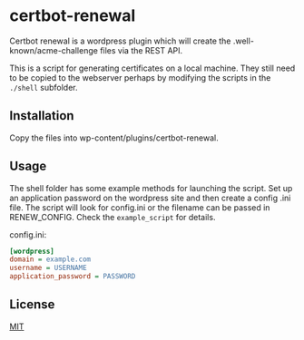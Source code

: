 # certbot-renewal

Certbot renewal is a wordpress plugin which will create the .well-known/acme-challenge files via the REST API.

This is a script for generating certificates on a local machine. They still need to be copied to the webserver perhaps by modifying the scripts in the `./shell` subfolder.

## Installation

Copy the files into wp-content/plugins/certbot-renewal.

## Usage

The shell folder has some example methods for launching the script. Set up an application password on the wordpress site and then create a config .ini file. The script will look for config.ini or the filename can be passed in RENEW_CONFIG. Check the `example_script` for details.

config.ini: 

```ini
[wordpress]
domain = example.com
username = USERNAME
application_password = PASSWORD
```

## License

[MIT](https://choosealicense.com/licenses/mit/)
